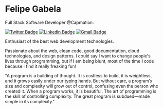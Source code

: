 # Felipe Gabela 

Full Stack Software Developer @Capmation.

[![Twitter Badge](https://img.shields.io/badge/-@felipegabela-115740?style=flat-square&labelColor=115740&logo=twitter&logoColor=white&link=https://twitter.com/felipegabela)](https://twitter.com/felipegabela) 
[![Linkedin Badge](https://img.shields.io/badge/-Felipe%20Gabela-115740?style=flat-square&logo=Linkedin&logoColor=white&link=https://www.linkedin.com/in/felipe-gabela-85062b86/)](https://www.linkedin.com/in/felipe-gabela-85062b86/) 
[![Gmail Badge](https://img.shields.io/badge/-gabelafelipe@gmail.com-115740?style=flat-square&logo=Gmail&logoColor=white&link=mailto:gabelafelipe@gmail.com)](mailto:gabelafelipe@gmail.com)

Enthusiast of the best web development technologies.

Passionate about the web, clean code, good documentation, cloud technologies, and design patterns. I could say I want to change people's lives through programming, but if I am being blunt, most of the time I code because I find it really freaking fun!

"A program is a building of thought. It is costless to build, it is weightless, and it grows easily under our typing hands. But without care, a program’s size and complexity will grow out of control, confusing even the person who created it.  When a program works, it is beautiful. The art of programming is the skill of controlling complexity. The great program is subdued—made simple in its complexity."
